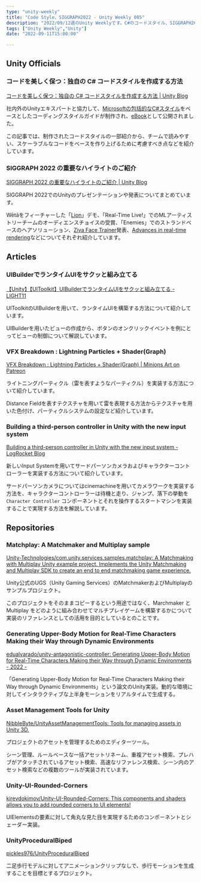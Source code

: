 ```yaml
---
type: "unity-weekly"
title: "Code Style、SIGGRAPH2022 - Unity Weekly 085"
description: "2022/09/12週のUnity Weeklyです。C#のコードスタイル、SIGGRAPH2022のUnityハイライト、プロシージャルアニメーションなどについて取り上げました。"
tags: ["Unity Weekly","Unity"]
date: "2022-09-11T15:00:00"

---
```


## Unity Officials

### コードを美しく保つ：独自の C# コードスタイルを作成する方法

[コードを美しく保つ：独自の C# コードスタイルを作成する方法 | Unity Blog](https://blog.unity.com/ja/technology/clean-up-your-code-how-to-create-your-own-c-code-style)

社内外のUnityエキスパートと協力して、[Microsoftの包括的なC#スタイル](https://docs.microsoft.com/ja-jp/dotnet/csharp/fundamentals/coding-style/coding-conventions)をベースとしたコーディングスタイルガイドが制作され、[eBook](https://resources.unity.com/games/create-code-style-guide-e-book)として公開されました。



この記事では、制作されたコードスタイルの一部紹介から、チームで読みやすい、スケーラブルなコードをベースを作り上げるために考慮すべき点などを紹介しています。

### SIGGRAPH 2022 の重要なハイライトのご紹介

[SIGGRAPH 2022 の重要なハイライトのご紹介 | Unity Blog](https://blog.unity.com/ja/community/discover-key-highlights-from-siggraph-2022)

SIGGRAPH 2022でのUnityのプレゼンテーションや発表についてまとめています。



Wētāをフィーチャーした「[Lion](https://www.youtube.com/watch?v=KpPx_lvthBQ)」デモ、「Real-Time Live!」でのMLアーティストリーチームのオーディエンスチョイスの受賞、「Enemies」でのストランドベースのヘアソリューション、[Ziva Face Trainer](https://zivadynamics.com/ziva-face-trainer)発表、[Advances in real-time rendering](https://advances.realtimerendering.com/)などについてそれぞれ紹介しています。

## Articles

### UIBuilderでランタイムUIをサクッと組み立てる

[【Unity】【UIToolkit】UIBuilderでランタイムUIをサクッと組み立てる - LIGHT11](https://light11.hatenadiary.com/entry/2022/09/06/194132)

UIToolkitのUIBuilderを用いて、ランタイムUIを構築する方法について紹介しています。



UIBuilderを用いたビューの作成から、ボタンのオンクリックイベントを例にとってビューの制御について解説しています。

### **VFX Breakdown : Lightning Particles + Shader(Graph)**

[VFX Breakdown : Lightning Particles + Shader(Graph) | Minions Art on Patreon](https://www.patreon.com/posts/vfx-breakdown-71191108)

ライトニングパーティクル（雷を表すようなパーティクル）を実装する方法について紹介しています。



Distance Fieldを表すテクスチャを用いて雷を表現する方法からテクスチャを用いた色付け、パーティクルシステムの設定など紹介しています。

### Building a third-person controller in Unity with the new input system

[Building a third-person controller in Unity with the new input system - LogRocket Blog](https://blog.logrocket.com/building-third-person-controller-unity-new-input-system/)

新しいInput Systemを用いてサードパーソンカメラおよびキャラクターコントローラーを実装する方法について紹介しています。



サードパーソンカメラについてはcinemachineを用いてカメラワークを実装する方法を、キャラクターコントローラーは待機と走り、ジャンプ、落下の挙動を `Character Controller` コンポーネントとそれを操作するスタートマシンを実装することで実現する方法を解説しています。

## Repositories

### Matchplay: A Matchmaker and Multiplay sample

[Unity-Technologies/com.unity.services.samples.matchplay: A Matchmaking with Multiplay Unity example project. Implements the Unity Matchmaking and Multiplay SDK to create an end to end matchmaking game experience.](https://github.com/Unity-Technologies/com.unity.services.samples.matchplay)

Unity公式のUGS（Unity Gaming Services）のMatchmakerおよびMultiplayのサンプルプロジェクト。



このプロジェクトをそのままコピーするという用途ではなく、Marchmaker と Multiplay をどのように組み合わせてマルチプレイゲームを構築するかについて実装のリファレンスとしての活用を目的としているとのことです。

### Generating Upper-Body Motion for Real-Time Characters Making their Way through Dynamic Environments

[edualvarado/unity-antagonistic-controller: Generating Upper-Body Motion for Real-Time Characters Making their Way through Dynamic Environments - 2022 -](https://github.com/edualvarado/unity-antagonistic-controller)

「Generating Upper-Body Motion for Real-Time Characters Making their Way through Dynamic Environments」という論文のUnity実装。動的な環境に対してインタラクティブな上半身モーションをリアルタイムで生成する。

### Asset Management Tools for Unity

[NibbleByte/UnityAssetManagementTools: Tools for managing assets in Unity 3D.](https://github.com/NibbleByte/UnityAssetManagementTools)

プロジェクトのアセットを管理するためのエディターツール。



シーン管理、ルールベースな一括アセットリネーム、重複アセット検索、プレハブがアタッチされているアセット検索、高速なリファレンス検索、シーン内のアセット検索などの複数のツールが実装されています。

### Unity-UI-Rounded-Corners

[kirevdokimov/Unity-UI-Rounded-Corners: This components and shaders allows you to add rounded corners to UI elements!](https://github.com/kirevdokimov/Unity-UI-Rounded-Corners)

UIElementsの要素に対して角丸な見た目を実現するためのコンポーネントとシェーダー実装。

### UnityProceduralBiped

[pickles976/UnityProceduralBiped](https://github.com/pickles976/UnityProceduralBiped)

二足歩行モデルに対してアニメーションクリップなしで、歩行モーションを生成することを目標とするプロジェクト。



